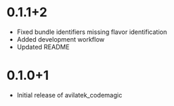 # 0.1.1+2
- Fixed bundle identifiers missing flavor identification
- Added development workflow
- Updated README

# 0.1.0+1

- Initial release of avilatek_codemagic
